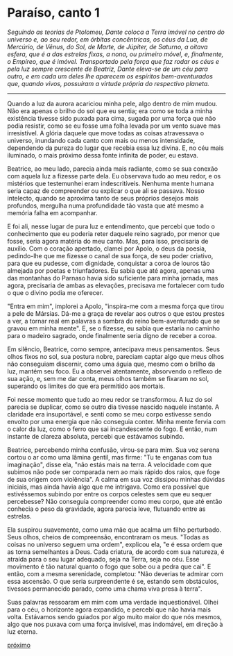 # Paraíso, canto 1

_Seguindo as teorias de Ptolomeu, Dante coloca a Terra imóvel no centro do universo e, ao seu redor, em órbitas concêntricas, os céus da Lua, de Mercúrio, de Vênus, do Sol, de Marte, de Júpiter, de Saturno, a oitava esfera, que é a das estrelas fixas, a nona, ou primeiro móvel, e, finalmente, o Empíreo, que é imóvel. Transportado pela força que faz rodar os céus e pela luz sempre crescente de Beatriz, Dante eleva-se de um céu para outro, e em cada um deles lhe aparecem os espíritos bem-aventurados que, quando vivos, possuíram a virtude própria do respectivo planeta._

---

Quando a luz da aurora acariciou minha pele, algo dentro de mim mudou. Não era apenas o brilho do sol que eu sentia; era como se toda a minha existência tivesse sido puxada para cima, sugada por uma força que não podia resistir, como se eu fosse uma folha levada por um vento suave mas irresistível. A glória daquele que move todas as coisas atravessava o universo, inundando cada canto com mais ou menos intensidade, dependendo da pureza do lugar que recebia essa luz divina. E, no céu mais iluminado, o mais próximo dessa fonte infinita de poder, eu estava.

Beatrice, ao meu lado, parecia ainda mais radiante, como se sua conexão com aquela luz a fizesse parte dela. Eu observava tudo ao meu redor, e os mistérios que testemunhei eram indescritíveis. Nenhuma mente humana seria capaz de compreender ou explicar o que ali se passava. Nosso intelecto, quando se aproxima tanto de seus próprios desejos mais profundos, mergulha numa profundidade tão vasta que até mesmo a memória falha em acompanhar.

E foi ali, nesse lugar de pura luz e entendimento, que percebi que todo o conhecimento que eu poderia reter daquele reino sagrado, por menor que fosse, seria agora matéria do meu canto. Mas, para isso, precisaria de auxílio. Com o coração apertado, clamei por Apolo, o deus da poesia, pedindo-lhe que me fizesse o canal de sua força, de seu poder criativo, para que eu pudesse, com dignidade, conquistar a coroa de louros tão almejada por poetas e triunfadores. Eu sabia que até agora, apenas uma das montanhas do Parnaso havia sido suficiente para minha jornada, mas agora, precisaria de ambas as elevações, precisava me fortalecer com tudo o que o divino podia me oferecer.

"Entra em mim", implorei a Apolo, "inspira-me com a mesma força que tirou a pele de Mársias. Dá-me a graça de revelar aos outros o que estou prestes a ver, a tornar real em palavras a sombra do reino bem-aventurado que se gravou em minha mente". E, se o fizesse, eu sabia que estaria no caminho para o madeiro sagrado, onde finalmente seria digno de receber a coroa.

Em silêncio, Beatrice, como sempre, antecipava meus pensamentos. Seus olhos fixos no sol, sua postura nobre, pareciam captar algo que meus olhos não conseguiam discernir, como uma águia que, mesmo com o brilho da luz, mantém seu foco. Eu a observei atentamente, absorvendo o reflexo de sua ação, e, sem me dar conta, meus olhos também se fixaram no sol, superando os limites do que era permitido aos mortais.

Foi nesse momento que tudo ao meu redor se transformou. A luz do sol parecia se duplicar, como se outro dia tivesse nascido naquele instante. A claridade era insuportável, e senti como se meu corpo estivesse sendo envolto por uma energia que não conseguia conter. Minha mente fervia com o calor da luz, como o ferro que sai incandescente do fogo. E então, num instante de clareza absoluta, percebi que estávamos subindo.

Beatrice, percebendo minha confusão, virou-se para mim. Sua voz serena cortou o ar como uma lâmina gentil, mas firme: "Tu te enganas com tua imaginação", disse ela, "não estás mais na terra. A velocidade com que subimos não pode ser comparada nem ao mais rápido dos raios, que foge de sua origem com violência". A calma em sua voz dissipou minhas dúvidas iniciais, mas ainda havia algo que me intrigava. Como era possível que estivéssemos subindo por entre os corpos celestes sem que eu sequer percebesse? Não conseguia compreender como meu corpo, que até então conhecia o peso da gravidade, agora parecia leve, flutuando entre as estrelas.

Ela suspirou suavemente, como uma mãe que acalma um filho perturbado. Seus olhos, cheios de compreensão, encontraram os meus. "Todas as coisas no universo seguem uma ordem", explicou ela, "e é essa ordem que as torna semelhantes a Deus. Cada criatura, de acordo com sua natureza, é atraída para o seu lugar adequado, seja na Terra, seja no céu. Esse movimento é tão natural quanto o fogo que sobe ou a pedra que cai". E então, com a mesma serenidade, completou: "Não deverias te admirar com essa ascensão. O que seria surpreendente é se, estando sem obstáculos, tivesses permanecido parado, como uma chama viva presa à terra".

Suas palavras ressoaram em mim com uma verdade inquestionável. Olhei para o céu, o horizonte agora expandido, e percebi que não havia mais volta. Estávamos sendo guiados por algo muito maior do que nós mesmos, algo que nos puxava com uma força invisível, mas indomável, em direção à luz eterna.

[próximo](/2/)